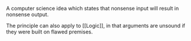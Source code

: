 A computer science idea which states that nonsense input will result in nonsense output.

The principle can also apply to [[Logic]], in that arguments are unsound if they were built on flawed premises.